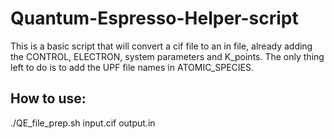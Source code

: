 # Quantum-Espresso-Helper-script
This is a basic script that will convert a cif file to an in file, already adding the CONTROL, ELECTRON, system parameters and K_points.
The only thing left to do is to add the UPF file names in ATOMIC_SPECIES.
## How to use:

./QE_file_prep.sh input.cif output.in
